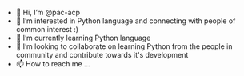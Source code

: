 - 👋 Hi, I’m @pac-acp
- 👀 I’m interested in Python language and connecting with people of common interest :)
- 🌱 I’m currently learning Python language
- 💞️ I’m looking to collaborate on learning Python from the people in community and contribute towards it's development
- 📫 How to reach me ...

<!---
pac-acp/pac-acp is a ✨ special ✨ repository because its `README.md` (this file) appears on your GitHub profile.
You can click the Preview link to take a look at your changes.
--->
